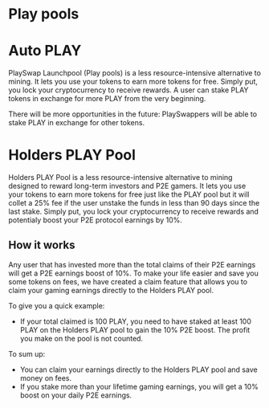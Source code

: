 # Play pools

# Auto PLAY
PlaySwap Launchpool (Play pools) is a less resource-intensive alternative to mining. It lets you use your tokens to earn more tokens for free. Simply put, you lock your cryptocurrency to receive rewards. A user can stake PLAY tokens in exchange for more PLAY from the very beginning.

There will be more opportunities in the future: PlaySwappers will be able to stake PLAY in exchange for other tokens.

# Holders PLAY Pool

Holders PLAY Pool  is a less resource-intensive alternative to mining designed to reward long-term investors and P2E gamers. It lets you use your tokens to earn more tokens for free just like the PLAY pool but it will collet a 25% fee if the user unstake the funds in less than 90 days since the last stake. Simply put, you lock your cryptocurrency to receive rewards and potentialy boost your P2E protocol earnings by 10%.

## How it works
Any user that has invested more than the total claims of their P2E earnings will get a P2E earnings boost of 10%. To make your life easier and save you some tokens on fees, we have created a claim feature that allows you to claim your gaming earnings directly to the Holders PLAY pool.

To give you a quick example:

* If your total claimed is 100 PLAY, you need to have staked at least 100 PLAY on the Holders PLAY pool to gain the 10% P2E boost. The profit you make on the pool is not counted.

To sum up:

* You can claim your earnings directly to the Holders PLAY pool and save money on fees.
* If you stake more than your lifetime gaming earnings, you will get a 10% boost on your daily P2E earnings.